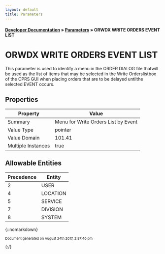 ```yaml
---
layout: default
title: Parameters
---
```


#### [Developer Documentation](../index) &#187; [Parameters](TableOfContents) &#187; ORWDX WRITE ORDERS EVENT LIST<br/>
# ORWDX WRITE ORDERS EVENT LIST

This parameter is used to identify a menu in the ORDER DIALOG file thatwill be used as the list of items that may be selected in the Write Orderslistbox of the CPRS GUI when placing orders that are to be delayed untilthe selected EVENT occurs.

## Properties

Property | Value
--- | ---
Summary | Menu for Write Orders List by Event
Value Type | pointer
Value Domain | 101.41
Multiple Instances | true

## Allowable Entities

Precedence | Entity
--- | ---
2 | USER
4 | LOCATION
5 | SERVICE
7 | DIVISION
8 | SYSTEM

{::nomarkdown} <br/><p style="font-size: 11px">Document generated on August 24th 2017, 2:57:40 pm</p>{:/}